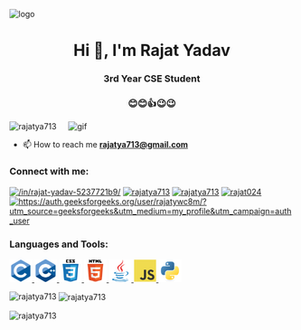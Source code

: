 ![logo](https://www.bing.com/th/id/OGC.590fafd189b435e714db6c817105c48e?pid=1.7&rurl=https%3a%2f%2fmir-s3-cdn-cf.behance.net%2fproject_modules%2ffs%2f54b6c068097599.5b50bca476b9b.gif&ehk=JEec3iqz45jg%2bstSxcvGhrGLMQaoP4O%2fqiEldqGxRyQ%3d)
<h1 align="center">Hi 👋, I'm Rajat Yadav</h1>
<h3 align="center">3rd Year CSE Student</h3>
<h3 align="center">😊😊👍😉😉</h3>
<img src="https://cdn.dribbble.com/users/2131993/screenshots/4948736/thoughtworks-gif_dribbble.gif" alt="gif" align="right" width=400px /> 
<p align="left"> <img src="https://komarev.com/ghpvc/?username=rajatya713&label=Profile%20views&color=0e75b6&style=flat" alt="rajatya713" /> </p>

- 📫 How to reach me **rajatya713@gmail.com**

<h3 align="left">Connect with me:</h3>
<p align="left">
<a href="https://linkedin.com/in//in/rajat-yadav-5237721b9/" target="blank"><img align="center" src="https://raw.githubusercontent.com/rahuldkjain/github-profile-readme-generator/master/src/images/icons/Social/linked-in-alt.svg" alt="/in/rajat-yadav-5237721b9/" height="30" width="40" /></a>
<a href="https://www.codechef.com/users/rajatya713" target="blank"><img align="center" src="https://cdn.jsdelivr.net/npm/simple-icons@3.1.0/icons/codechef.svg" alt="rajatya713" height="30" width="40" /></a>
<a href="https://www.hackerrank.com/rajatya713" target="blank"><img align="center" src="https://raw.githubusercontent.com/rahuldkjain/github-profile-readme-generator/master/src/images/icons/Social/hackerrank.svg" alt="rajatya713" height="30" width="40" /></a>
<a href="https://www.leetcode.com/rajat024" target="blank"><img align="center" src="https://raw.githubusercontent.com/rahuldkjain/github-profile-readme-generator/master/src/images/icons/Social/leet-code.svg" alt="rajat024" height="30" width="40" /></a>
<a href="https://auth.geeksforgeeks.org/user/https://auth.geeksforgeeks.org/user/rajatywc8m/?utm_source=geeksforgeeks&utm_medium=my_profile&utm_campaign=auth_user" target="blank"><img align="center" src="https://raw.githubusercontent.com/rahuldkjain/github-profile-readme-generator/master/src/images/icons/Social/geeks-for-geeks.svg" alt="https://auth.geeksforgeeks.org/user/rajatywc8m/?utm_source=geeksforgeeks&utm_medium=my_profile&utm_campaign=auth_user" height="30" width="40" /></a>
</p>

<h3 align="left">Languages and Tools:</h3>
<p align="left"> <a href="https://www.cprogramming.com/" target="_blank" rel="noreferrer"> <img src="https://raw.githubusercontent.com/devicons/devicon/master/icons/c/c-original.svg" alt="c" width="40" height="40"/> </a> <a href="https://www.w3schools.com/cpp/" target="_blank" rel="noreferrer"> <img src="https://raw.githubusercontent.com/devicons/devicon/master/icons/cplusplus/cplusplus-original.svg" alt="cplusplus" width="40" height="40"/> </a> <a href="https://www.w3schools.com/css/" target="_blank" rel="noreferrer"> <img src="https://raw.githubusercontent.com/devicons/devicon/master/icons/css3/css3-original-wordmark.svg" alt="css3" width="40" height="40"/> </a> <a href="https://www.w3.org/html/" target="_blank" rel="noreferrer"> <img src="https://raw.githubusercontent.com/devicons/devicon/master/icons/html5/html5-original-wordmark.svg" alt="html5" width="40" height="40"/> </a> <a href="https://www.java.com" target="_blank" rel="noreferrer"> <img src="https://raw.githubusercontent.com/devicons/devicon/master/icons/java/java-original.svg" alt="java" width="40" height="40"/> </a> <a href="https://developer.mozilla.org/en-US/docs/Web/JavaScript" target="_blank" rel="noreferrer"> <img src="https://raw.githubusercontent.com/devicons/devicon/master/icons/javascript/javascript-original.svg" alt="javascript" width="40" height="40"/> </a> <a href="https://www.python.org" target="_blank" rel="noreferrer"> <img src="https://raw.githubusercontent.com/devicons/devicon/master/icons/python/python-original.svg" alt="python" width="40" height="40"/> </a> </p>

<p><img align="left" src="https://github-readme-stats.vercel.app/api/top-langs?username=rajatya713&show_icons=true&locale=en&layout=compact" alt="rajatya713" /></p>

<p>&nbsp;<img align="center" src="https://github-readme-stats.vercel.app/api?username=rajatya713&show_icons=true&locale=en" alt="rajatya713" /></p>

<p><img align="center" src="https://github-readme-streak-stats.herokuapp.com/?user=rajatya713&" alt="rajatya713" /></p>
